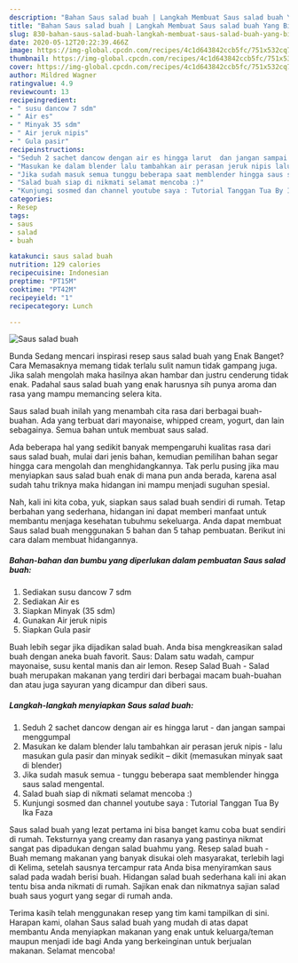 ```yaml
---
description: "Bahan Saus salad buah | Langkah Membuat Saus salad buah Yang Bikin Ngiler"
title: "Bahan Saus salad buah | Langkah Membuat Saus salad buah Yang Bikin Ngiler"
slug: 830-bahan-saus-salad-buah-langkah-membuat-saus-salad-buah-yang-bikin-ngiler
date: 2020-05-12T20:22:39.466Z
image: https://img-global.cpcdn.com/recipes/4c1d643842ccb5fc/751x532cq70/saus-salad-buah-foto-resep-utama.jpg
thumbnail: https://img-global.cpcdn.com/recipes/4c1d643842ccb5fc/751x532cq70/saus-salad-buah-foto-resep-utama.jpg
cover: https://img-global.cpcdn.com/recipes/4c1d643842ccb5fc/751x532cq70/saus-salad-buah-foto-resep-utama.jpg
author: Mildred Wagner
ratingvalue: 4.9
reviewcount: 13
recipeingredient:
- " susu dancow 7 sdm"
- " Air es"
- " Minyak 35 sdm"
- " Air jeruk nipis"
- " Gula pasir"
recipeinstructions:
- "Seduh 2 sachet dancow dengan air es hingga larut  dan jangan sampai menggumpal"
- "Masukan ke dalam blender lalu tambahkan air perasan jeruk nipis lalu masukan gula pasir dan minyak sedikit – dikit (memasukan minyak saat di blender)"
- "Jika sudah masuk semua tunggu beberapa saat memblender hingga saus salad mengental."
- "Salad buah siap di nikmati selamat mencoba :)"
- "Kunjungi sosmed dan channel youtube saya : Tutorial Tanggan Tua By Ika Faza"
categories:
- Resep
tags:
- saus
- salad
- buah

katakunci: saus salad buah 
nutrition: 129 calories
recipecuisine: Indonesian
preptime: "PT15M"
cooktime: "PT42M"
recipeyield: "1"
recipecategory: Lunch

---
```



![Saus salad buah](https://img-global.cpcdn.com/recipes/4c1d643842ccb5fc/751x532cq70/saus-salad-buah-foto-resep-utama.jpg)

Bunda Sedang mencari inspirasi resep saus salad buah yang Enak Banget? Cara Memasaknya memang tidak terlalu sulit namun tidak gampang juga. Jika salah mengolah maka hasilnya akan hambar dan justru cenderung tidak enak. Padahal saus salad buah yang enak harusnya sih punya aroma dan rasa yang mampu memancing selera kita.

Saus salad buah inilah yang menambah cita rasa dari berbagai buah-buahan. Ada yang terbuat dari mayonaise, whipped cream, yogurt, dan lain sebagainya. Semua bahan untuk membuat saus salad.

Ada beberapa hal yang sedikit banyak mempengaruhi kualitas rasa dari saus salad buah, mulai dari jenis bahan, kemudian pemilihan bahan segar hingga cara mengolah dan menghidangkannya. Tak perlu pusing jika mau menyiapkan saus salad buah enak di mana pun anda berada, karena asal sudah tahu triknya maka hidangan ini mampu menjadi suguhan spesial.


Nah, kali ini kita coba, yuk, siapkan saus salad buah sendiri di rumah. Tetap berbahan yang sederhana, hidangan ini dapat memberi manfaat untuk membantu menjaga kesehatan tubuhmu sekeluarga. Anda dapat membuat Saus salad buah menggunakan 5 bahan dan 5 tahap pembuatan. Berikut ini cara dalam membuat hidangannya.

<!--inarticleads1-->

##### Bahan-bahan dan bumbu yang diperlukan dalam pembuatan Saus salad buah:

1. Sediakan  susu dancow 7 sdm
1. Sediakan  Air es
1. Siapkan  Minyak (35 sdm)
1. Gunakan  Air jeruk nipis
1. Siapkan  Gula pasir


Buah lebih segar jika dijadikan salad buah. Anda bisa mengkreasikan salad buah dengan aneka buah favorit. Saus: Dalam satu wadah, campur mayonaise, susu kental manis dan air lemon. Resep Salad Buah - Salad buah merupakan makanan yang terdiri dari berbagai macam buah-buahan dan atau juga sayuran yang dicampur dan diberi saus. 

<!--inarticleads2-->

##### Langkah-langkah menyiapkan Saus salad buah:

1. Seduh 2 sachet dancow dengan air es hingga larut  - dan jangan sampai menggumpal
1. Masukan ke dalam blender lalu tambahkan air perasan jeruk nipis - lalu masukan gula pasir dan minyak sedikit – dikit (memasukan minyak saat di blender)
1. Jika sudah masuk semua - tunggu beberapa saat memblender hingga saus salad mengental.
1. Salad buah siap di nikmati selamat mencoba :)
1. Kunjungi sosmed dan channel youtube saya : Tutorial Tanggan Tua By Ika Faza


Saus salad buah yang lezat pertama ini bisa banget kamu coba buat sendiri di rumah. Teksturnya yang creamy dan rasanya yang pastinya nikmat sangat pas dipadukan dengan salad buahmu yang. Resep salad buah - Buah memang makanan yang banyak disukai oleh masyarakat, terlebih lagi di Kelima, setelah sausnya tercampur rata Anda bisa menyiramkan saus salad pada wadah berisi buah. Hidangan salad buah sederhana kali ini akan tentu bisa anda nikmati di rumah. Sajikan enak dan nikmatnya sajian salad buah saus yogurt yang segar di rumah anda. 

Terima kasih telah menggunakan resep yang tim kami tampilkan di sini. Harapan kami, olahan Saus salad buah yang mudah di atas dapat membantu Anda menyiapkan makanan yang enak untuk keluarga/teman maupun menjadi ide bagi Anda yang berkeinginan untuk berjualan makanan. Selamat mencoba!
